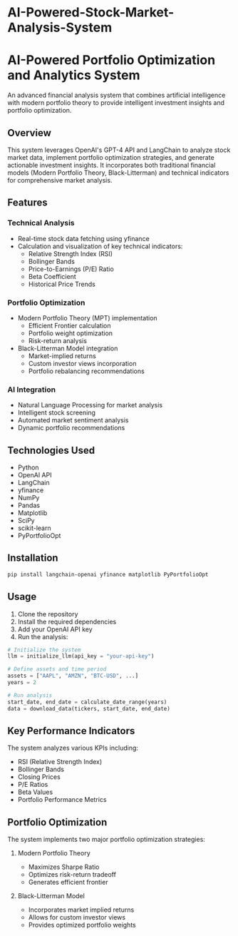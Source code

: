 # AI-Powered-Stock-Market-Analysis-System

# AI-Powered Portfolio Optimization and Analytics System

An advanced financial analysis system that combines artificial intelligence with modern portfolio theory to provide intelligent investment insights and portfolio optimization.

## Overview
This system leverages OpenAI's GPT-4 API and LangChain to analyze stock market data, implement portfolio optimization strategies, and generate actionable investment insights. It incorporates both traditional financial models (Modern Portfolio Theory, Black-Litterman) and technical indicators for comprehensive market analysis.

## Features

### Technical Analysis
- Real-time stock data fetching using yfinance
- Calculation and visualization of key technical indicators:
  - Relative Strength Index (RSI)
  - Bollinger Bands
  - Price-to-Earnings (P/E) Ratio
  - Beta Coefficient
  - Historical Price Trends

### Portfolio Optimization
- Modern Portfolio Theory (MPT) implementation
  - Efficient Frontier calculation
  - Portfolio weight optimization
  - Risk-return analysis
- Black-Litterman Model integration
  - Market-implied returns
  - Custom investor views incorporation
  - Portfolio rebalancing recommendations

### AI Integration
- Natural Language Processing for market analysis
- Intelligent stock screening
- Automated market sentiment analysis
- Dynamic portfolio recommendations

## Technologies Used
- Python
- OpenAI API
- LangChain
- yfinance
- NumPy
- Pandas
- Matplotlib
- SciPy
- scikit-learn
- PyPortfolioOpt

## Installation

```bash
pip install langchain-openai yfinance matplotlib PyPortfolioOpt
```

## Usage

1. Clone the repository
2. Install the required dependencies
3. Add your OpenAI API key
4. Run the analysis:

```python
# Initialize the system
llm = initialize_llm(api_key = "your-api-key")

# Define assets and time period
assets = ["AAPL", "AMZN", "BTC-USD", ...]
years = 2

# Run analysis
start_date, end_date = calculate_date_range(years)
data = download_data(tickers, start_date, end_date)
```

## Key Performance Indicators
The system analyzes various KPIs including:
- RSI (Relative Strength Index)
- Bollinger Bands
- Closing Prices
- P/E Ratios
- Beta Values
- Portfolio Performance Metrics

## Portfolio Optimization
The system implements two major portfolio optimization strategies:

1. Modern Portfolio Theory
   - Maximizes Sharpe Ratio
   - Optimizes risk-return tradeoff
   - Generates efficient frontier

2. Black-Litterman Model
   - Incorporates market implied returns
   - Allows for custom investor views
   - Provides optimized portfolio weights
